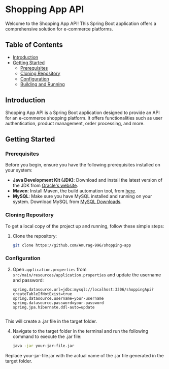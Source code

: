 # Shopping App API

Welcome to the Shopping App API! This Spring Boot application offers a comprehensive solution for e-commerce platforms.

## Table of Contents

- [Introduction](#introduction)
- [Getting Started](#getting-started)
  - [Prerequisites](#prerequisites)
  - [Cloning Repository](#cloning-repository)
  - [Configuration](#configuration)
  - [Building and Running](#building-and-running)

## Introduction

Shopping App API is a Spring Boot application designed to provide an API for an e-commerce shopping platform. It offers functionalities such as user authentication, product management, order processing, and more.

## Getting Started

### Prerequisites

Before you begin, ensure you have the following prerequisites installed on your system:

- **Java Development Kit (JDK)**: Download and install the latest version of the JDK from [Oracle's website](https://www.oracle.com/java/technologies/javase-jdk11-downloads.html).
- **Maven**: Install Maven, the build automation tool, from [here](https://maven.apache.org/download.cgi).
- **MySQL**: Make sure you have MySQL installed and running on your system. Download MySQL from [MySQL Downloads](https://dev.mysql.com/downloads/).

### Cloning Repository

To get a local copy of the project up and running, follow these simple steps:

1. Clone the repository:

   ```bash
   git clone https://github.com/Anurag-996/shopping-app

### Configuration

2. Open `application.properties` from `src/main/resources/application.properties` and update the username and password:

   ```properties
   spring.datasource.url=jdbc:mysql://localhost:3306/shoppingApi?createTableIfNotExist=true
   spring.datasource.username=your-username
   spring.datasource.password=your-password
   spring.jpa.hibernate.ddl-auto=update


This will create a .jar file in the target folder.

4. Navigate to the target folder in the terminal and run the following command to execute the .jar file:

   ```bash
   java -jar your-jar-file.jar


Replace your-jar-file.jar with the actual name of the .jar file generated in the target folder.



